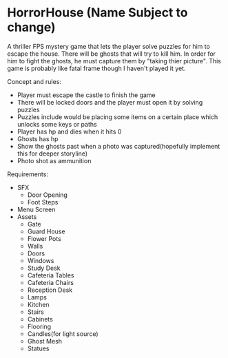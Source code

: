# HorrorHouse (Name Subject to change)
A thriller FPS mystery game that lets the player solve puzzles for him to escape the house.  There will be ghosts that will try to kill him. In order for him to fight the ghosts, he must capture them by "taking thier picture". This game is probably like fatal frame though I haven't played it yet.

Concept and rules:
  * Player must escape the castle to finish the game
  * There will be locked doors and the player must open it by solving puzzles
  * Puzzles include would be placing some items on a certain place which unlocks some keys or paths
  * Player has hp and dies when it hits 0
  * Ghosts has hp
  * Show the ghosts past when a photo was captured(hopefully implement this for deeper storyline)
  * Photo shot as ammunition

Requirements:
  * SFX
    - Door Opening
    - Foot Steps
  * Menu Screen
  * Assets
    - Gate
    - Guard House
    - Flower Pots
    - Walls
    - Doors
    - Windows
    - Study Desk
    - Cafeteria Tables
    - Cafeteria Chairs
    - Reception Desk
    - Lamps
    - Kitchen
    - Stairs
    - Cabinets
    - Flooring
    - Candles(for light source)
    - Ghost Mesh
    - Statues
